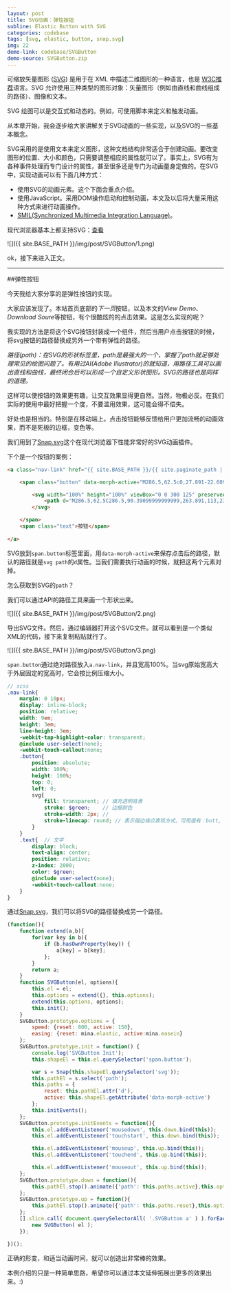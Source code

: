 ```yaml
---
layout: post
title: SVG动画：弹性按钮
subline: Elastic Button with SVG
categories: codebase
tags: [svg, elastic, button, snap.svg]
img: 22
demo-link: codebase/SVGButton
demo-source: SVGButton.zip
---
```


可缩放矢量图形 ([SVG](http://www.w3.org/TR/SVG11/intro.html)) 是用于在 XML 中描述二维图形的一种语言，也是 [W3C推荐](http://www.w3.org/TR/SVG11/intro.html)语言。SVG 允许使用三种类型的图形对象：矢量图形（例如由直线和曲线组成的路径）、图像和文本。

SVG 绘图可以是交互式和动态的。例如，可使用脚本来定义和触发动画。

从本章开始，我会逐步给大家讲解关于SVG动画的一些实现，以及SVG的一些基本概念。

SVG采用的是使用文本来定义图形，这种文档结构非常适合于创建动画。要改变图形的位置、大小和颜色，只需要调整相应的属性就可以了。事实上，SVG有为各种事件处理而专门设计的属性，甚至很多还是专门为动画量身定做的。在SVG中，实现动画可以有下面几种方式：

- 使用SVG的动画元素。这个下面会重点介绍。
- 使用JavaScript。采用DOM操作启动和控制动画，本文及以后将大量采用这种方式来进行动画操作。
- [SMIL(Synchronized Multimedia Integration Language)](http://www.w3.org/TR/2008/REC-SMIL3-20081201/)。

现代浏览器基本上都支持SVG：[查看](http://caniuse.com/#search=svg)

![]({{ site.BASE_PATH }}/img/post/SVGButton/1.png)

ok，接下来进入正文。

------------------

##弹性按钮

今天我给大家分享的是弹性按钮的实现。

大家应该发现了。本站首页底部的*下一页*按钮，以及本文的*View Demo*、*Download Soure*等按钮，有个很酷炫的的点击效果。这是怎么实现的呢？

我实现的方法是将这个SVG按钮封装成一个组件，然后当用户点击按钮的时候，将svg按钮的路径替换成另外一个带有弹性的路径。

*路径(path)：在SVG的形状标签里，path是最强大的一个，掌握了path就足够处理常见的绘图问题了。有用过AI(Adobe Illustrator)的就知道，用路径工具可以画出直线和曲线，最终闭合后可以形成一个自定义形状图形。SVG的路径也是同样的道理。*

这样可以使按钮的效果更有趣，让交互效果显得更自然。当然，物极必反。在我们实际的使用中最好把握一个度，不要滥用效果，这可能会得不偿失。

好处也是相当的。特别是在移动端上。点击按钮能够反馈给用户更加流畅的动画效果，而不是死板的边框，变色等。

我们用到了[Snap.svg](http://snapsvg.io/)这个在现代浏览器下性能非常好的SVG动画插件。

下个是一个按钮的案例：

```html
<a class="nav-link" href="{{ site.BASE_PATH }}/{{ site.paginate_path | replace: ':num', paginator.previous_page }}">

	<span class="button" data-morph-active="M286.5,62.5c0,27.891-22.609,50.5-50.5,50.5c0,0-64.355-6-86-6c-21.645,0-86,6-86,6c-27.891,0-50.5-22.609-50.5-50.5l0,0C13.5,34.609,36.109,12,64,12c0,0,64.355,6,86,6c21.645,0,86-6,86-6C263.891,12,286.5,34.609,286.5,62.5L286.5,62.5z">

		<svg width="100%" height="100%" viewBox="0 0 300 125" preserveAspectRatio="none">
			<path d="M286.5,62.5C286.5,90.39099999999999,263.891,113,236,113C236,113,171.64499999999998,113,150,113C128.355,113,64,113,64,113C36.109,113,13.5,90.39099999999999,13.5,62.5C13.5,62.5,13.5,62.5,13.5,62.5C13.5,34.609,36.109,12,64,12C64,12,128.35500000000002,12,150,12C171.645,12,236,12,236,12C263.891,12,286.5,34.609,286.5,62.5C286.5,62.5,286.5,62.5,286.5,62.5C286.5,62.5,286.5,62.5,286.5,62.5"/>
		</svg>

	</span>
	<span class="text">按钮</span>
	
</a>
```

SVG放到`span.button`标签里面，用`data-morph-active`来保存点击后的路径，默认的路径就是`svg path`的`d`属性。当我们需要执行动画的时候，就把这两个元素对掉。


怎么获取到SVG的`path`？

我们可以通过API的路径工具来画一个形状出来。


![]({{ site.BASE_PATH }}/img/post/SVGButton/2.png)

导出SVG文件。然后，通过编辑器打开这个SVG文件。就可以看到是一个类似XML的代码，接下来复制粘贴就行了。

![]({{ site.BASE_PATH }}/img/post/SVGButton/3.png)

`span.button`通过绝对路径放入`a.nav-link`，并且宽高100%。当svg原始宽高大于外层固定的宽高时，它会按比例压缩大小。

```scss
// scss
.nav-link{
	margin: 0 10px;
	display: inline-block;
	position: relative;
	width: 9em;
	height: 3em;
	line-height: 3em;
	-webkit-tap-highlight-color: transparent;
	@include user-select(none);
	-webkit-touch-callout:none;
	.button{
		position: absolute;
		width: 100%;
		height: 100%;
		top: 0;
		left: 0;
		svg{
			fill: transparent; // 填充透明背景
			stroke: $green;    // 边框颜色
			stroke-width: 2px; // 
			stroke-linecap: round; // 表示描边端点表现方式。可用值有：butt, round, square, inherit
		}
	}
	.text{  // 文字
		display: block;
		text-align: center;
		position: relative;
		z-index: 2000;
		color: $green;
		@include user-select(none);
		-webkit-touch-callout:none;
	}
}
```

通过[Snap.svg](http://snapsvg.io/)，我们可以将SVG的路径替换成另一个路径。

```javascript
(function(){
	function extend(a,b){
		for(var key in b){
			if (b.hasOwnProperty(key)) {
				a[key] = b[key];
			};
		}
		return a;
	}
	function SVGButton(el, options){
		this.el = el;
		this.options = extend({}, this.options);
		extend(this.options, options);
		this.init();
	}
	SVGButton.prototype.options = {
		speed: {reset: 800, active: 150},
		easing: {reset: mina.elastic, active:mina.easein}
	};
	SVGButton.prototype.init = function() {
		console.log('SVGButton Init');
		this.shapeEl = this.el.querySelector('span.button');

		var s = Snap(this.shapeEl.querySelector('svg'));
		this.pathEl = s.select('path');
		this.paths = {
			reset: this.pathEl.attr('d'),
			active: this.shapeEl.getAttribute('data-morph-active')
		};
		this.initEvents();
	};
	SVGButton.prototype.initEvents = function(){
		this.el.addEventListener('mousedown', this.down.bind(this));
		this.el.addEventListener('touchstart', this.down.bind(this));

		this.el.addEventListener('mouseup', this.up.bind(this));
		this.el.addEventListener('touchend', this.up.bind(this));

		this.el.addEventListener('mouseout', this.up.bind(this));
	};
	SVGButton.prototype.down = function(){
		this.pathEl.stop().animate({'path': this.paths.active},this.options.speed.active,this.options.easing.active);
	};	
	SVGButton.prototype.up = function(){
		this.pathEl.stop().animate({'path': this.paths.reset},this.options.speed.reset,this.options.easing.reset);
	};
	[].slice.call( document.querySelectorAll( '.SVGButton a' ) ).forEach( function( el ) {
		new SVGButton( el );
	});

})();
```

正确的形变，和适当动画时间，就可以创造出非常棒的效果。

本例介绍的只是一种简单思路，希望你可以通过本文延伸拓展出更多的效果出来。:)
